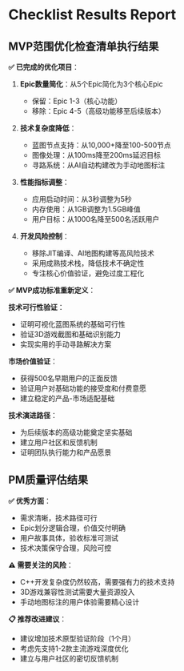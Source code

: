 # Checklist Results Report

## MVP范围优化检查清单执行结果

**✅ 已完成的优化项目**：

1. **Epic数量简化**：从5个Epic简化为3个核心Epic
   - 保留：Epic 1-3（核心功能）
   - 移除：Epic 4-5（高级功能移至后续版本）

2. **技术复杂度降低**：
   - 蓝图节点支持：从10,000+降至100-500节点
   - 图像处理：从100ms降至200ms延迟目标
   - 寻路系统：从AI自动构建改为手动地图标注

3. **性能指标调整**：
   - 应用启动时间：从3秒调整为5秒
   - 内存使用：从1GB调整为1.5GB峰值
   - 用户目标：从1000名降至500名活跃用户

4. **开发风险控制**：
   - 移除JIT编译、AI地图构建等高风险技术
   - 采用成熟技术栈，降低技术不确定性
   - 专注核心价值验证，避免过度工程化

**✅ MVP成功标准重新定义**：

**技术可行性验证**：
- 证明可视化蓝图系统的基础可行性
- 验证3D游戏截图和基础识别能力
- 实现实用的手动寻路解决方案

**市场价值验证**：
- 获得500名早期用户的正面反馈
- 验证用户对基础功能的接受度和付费意愿
- 建立稳定的产品-市场适配基础

**技术演进路径**：
- 为后续版本的高级功能奠定坚实基础
- 建立用户社区和反馈机制
- 证明团队执行能力和产品愿景

## PM质量评估结果

**✅ 优秀方面**：
- 需求清晰，技术路径可行
- Epic划分逻辑合理，价值交付明确
- 用户故事具体，验收标准可测试
- 技术决策保守合理，风险可控

**⚠️ 需要关注的风险**：
- C++开发复杂度仍然较高，需要强有力的技术支持
- 3D游戏兼容性测试需要大量资源投入
- 手动地图标注的用户体验需要精心设计

**📋 推荐改进建议**：
- 建议增加技术原型验证阶段（1个月）
- 考虑先支持1-2款主流游戏深度优化
- 建立与用户社区的密切反馈机制
